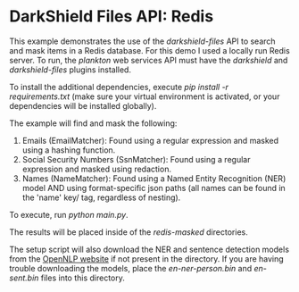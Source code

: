 # DarkShield Files API: Redis

This example demonstrates the use of the *darkshield-files* API to search and 
mask items in a Redis database. 
For this demo I used a locally run Redis server.
To run, the *plankton* web services API must have the  *darkshield* and *darkshield-files* plugins installed.

To install the additional dependencies, execute *pip install -r requirements.txt* 
(make sure your virtual environment is activated, or your dependencies will 
be installed globally).

The example will find and mask the following:

1. Emails (EmailMatcher): Found using a regular expression and masked using a 
hashing function.
2. Social Security Numbers (SsnMatcher): Found using a regular expression and masked 
using redaction.
3. Names (NameMatcher): Found using a Named Entity Recognition (NER) model AND 
using format-specific json paths (all names can be found in the 'name' key/
tag, regardless of nesting).

To execute, run *python main.py*.

The results will be placed inside of the *redis-masked* directories.

The setup script will also download the NER and sentence detection models from the
[OpenNLP website](http://opennlp.sourceforge.net/models-1.5/) if not present in the
directory. If you are having trouble downloading the models, place the *en-ner-person.bin*
and *en-sent.bin* files into this directory.
